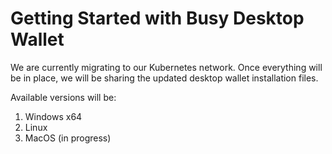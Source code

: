 # Getting Started with Busy Desktop Wallet

We are currently migrating to our Kubernetes network. Once everything will be in place, we will be sharing the updated desktop wallet installation files.

Available versions will be:
1) Windows x64
2) Linux
3) MacOS (in progress)

